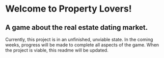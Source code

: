 # Welcome to Property Lovers!
## A game about the real estate dating market.

Currently, this project is in an unfinished, unviable state.
In the coming weeks, progress will be made to complete all aspects of the game.
When the project is viable, this readme will be updated.

